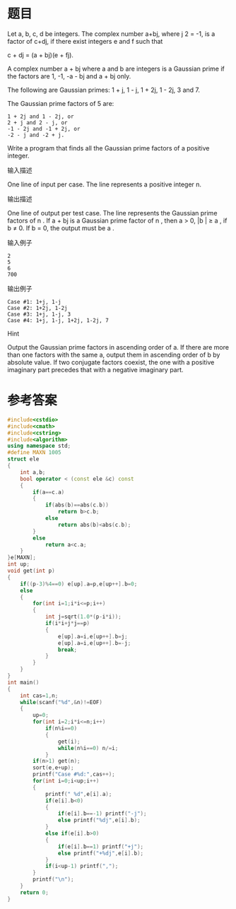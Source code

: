 # 题目
Let a, b, c, d be integers. The complex number a+bj, where j 2 = -1, is a factor of c+dj, if there exist integers e and f such that

c + dj = (a + bj)(e + fj).

A complex number a + bj where a and b are integers is a Gaussian prime if the factors are 1, -1, -a - bj and a + bj only.

The following are Gaussian primes: 1 + j, 1 - j, 1 + 2j, 1 - 2j, 3 and 7.

The Gaussian prime factors of 5 are:
```
1 + 2j and 1 - 2j, or
2 + j and 2 - j, or
-1 - 2j and -1 + 2j, or
-2 - j and -2 + j.
```
Write a program that finds all the Gaussian prime factors of a positive integer.

输入描述

One line of input per case. The line represents a positive integer n.

输出描述

One line of output per test case. The line represents the Gaussian prime factors of n . If a + bj is a Gaussian prime factor of n , then a > 0, |b | ≥ a , if b ≠ 0. If b = 0, the output must be a .

输入例子
```
2
5
6
700
```
输出例子
```
Case #1: 1+j, 1-j 
Case #2: 1+2j, 1-2j 
Case #3: 1+j, 1-j, 3 
Case #4: 1+j, 1-j, 1+2j, 1-2j, 7
```
Hint

Output the Gaussian prime factors in ascending order of a. If there are more than one factors with the same a, output them in ascending order of b by absolute value. If two conjugate factors coexist, the one with a positive imaginary part precedes that with a negative imaginary part.

# 参考答案
```c++
#include<cstdio>
#include<cmath>
#include<cstring>
#include<algorithm>
using namespace std;
#define MAXN 1005
struct ele
{
	int a,b;
	bool operator < (const ele &c) const
	{
		if(a==c.a)
		{
			if(abs(b)==abs(c.b))
				return b>c.b;
			else
				return abs(b)<abs(c.b);
		}
		else
			return a<c.a;
	}
}e[MAXN];
int up;
void get(int p)
{
	if((p-3)%4==0) e[up].a=p,e[up++].b=0;
	else
	{
		for(int i=1;i*i<=p;i++)
		{
			int j=sqrt(1.0*(p-i*i));
			if(i*i+j*j==p)
			{
				e[up].a=i,e[up++].b=j;
				e[up].a=i,e[up++].b=-j;
				break;
			}
		}
	}
}
int main()
{
	int cas=1,n;
	while(scanf("%d",&n)!=EOF)
	{
		up=0;
		for(int i=2;i*i<=n;i++)
			if(n%i==0)
			{
				get(i);
				while(n%i==0) n/=i;
			}
		if(n>1) get(n);
		sort(e,e+up);
		printf("Case #%d:",cas++);
		for(int i=0;i<up;i++)
		{
			printf(" %d",e[i].a);
			if(e[i].b<0)
			{
				if(e[i].b==-1) printf("-j");
				else printf("%dj",e[i].b);
			}
			else if(e[i].b>0)
			{
				if(e[i].b==1) printf("+j");
				else printf("+%dj",e[i].b);
			}
			if(i<up-1) printf(",");
		}
		printf("\n");
	}
	return 0;
}
